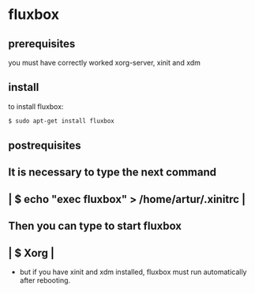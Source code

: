 # fluxbox

## prerequisites
you must have correctly worked xorg-server, xinit and xdm

 
## install
to install fluxbox:
```sh
$ sudo apt-get install fluxbox
```


 postrequisites
 --------------
 It is necessary to type the next command
 ------------------------------------------------------------------------
 | $ echo "exec fluxbox" > /home/artur/.xinitrc				|
 ------------------------------------------------------------------------

 Then you can type to start fluxbox
 ------------------------------------------------------------------------
 | $ Xorg								|
 ------------------------------------------------------------------------
 
 * but if you have xinit and xdm installed, fluxbox must run automatically 
   after rebooting.
